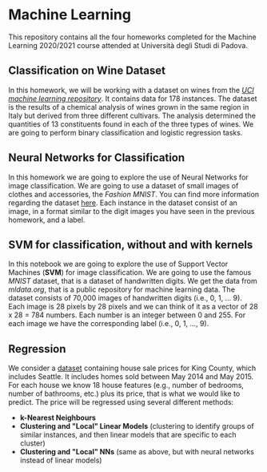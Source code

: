 # Machine Learning

This repository contains all the four homeworks completed for the Machine Learning 2020/2021 course attended at Università degli Studi di Padova.

## Classification on Wine Dataset
In this homework, we will be working with a dataset on wines from the [*UCI machine learning repository*](http://archive.ics.uci.edu/ml/datasets/Wine). It contains data for 178 instances. The dataset is the results of a chemical analysis of wines grown in the same region in Italy but derived from three different cultivars. The analysis determined the quantities of 13 constituents found in each of the three types of wines. We are going to perform binary classification and logistic regression tasks.

## Neural Networks for Classification
In this homework we are going to explore the use of Neural Networks for image classification. We are going to use a dataset of small images of clothes and accessories, the *Fashion MNIST*. You can find more information regarding the dataset [here](https://pravarmahajan.github.io/fashion/). Each instance in the dataset consist of an image, in a format similar to the digit images you have seen in the previous homework, and a label.

## SVM for classification, without and with kernels
In this notebook we are going to explore the use of Support Vector Machines (**SVM**) for image classification. We are going to use the famous *MNIST* dataset, that is a dataset of handwritten digits. We get the data from *mldata.org*, that is a public repository for machine learning data. The dataset consists of 70,000 images of handwritten digits (i.e., 0, 1, ... 9). Each image is 28 pixels by 28 pixels and we can think of it as a vector of 28 x 28 = 784 numbers. Each number is an integer between 0 and 255. For each image we have the corresponding label (i.e., 0, 1, ..., 9).

## Regression
We consider a [dataset](https://www.kaggle.com/harlfoxem/housesalesprediction) containing house sale prices for King County, which includes Seattle. It includes homes sold between May 2014 and May 2015. For each house we know 18 house features (e.g., number of bedrooms, number of bathrooms, etc.) plus its price, that is what we would like to predict.
The price will be regressed using several different methods:
- **k-Nearest Neighbours**
- **Clustering and "Local" Linear Models** (clustering to identify groups of similar instances, and then linear models that are specific to each cluster)
- **Clustering and "Local" NNs** (same as above, but with neural networks instead of linear models)
